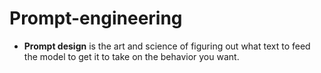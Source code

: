 # Prompt-engineering

- **Prompt design** is the art and science of figuring out what text to feed the model to get it to take on the behavior you want.
